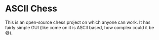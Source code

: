 # ASCII Chess
This is an open-source chess project on which anyone can work. It has fairly simple GUI (like come on it is ASCII based, how complex could it be 😅). 
